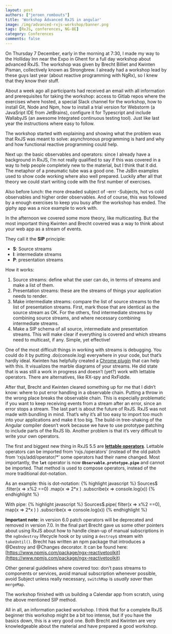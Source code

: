 ```yaml
---
layout: post
authors: ["jeroen_rombouts"]
title: 'Workshop Advanced RxJS in angular'
image: /img/advanced-rxjs-workshop/banner.png
tags: [RxJS, conferences, NG-BE]
category: Conferences
comments: false
---
```

On Thursday 7 December, early in the morning at 7:30, I made my way to the Holliday Inn near the Expo in Ghent for a full day workshop about advanced RxJS.
The workshop was given by Brecht Billiet and Kwinten Pisman, collectively known as Strongbrew.
I already had a workshop lead by these guys last year (about reactive programming with NgRx), so I knew that they know their stuff.

About a week ago all participants had received an email with all information and prerequisites for taking the workshop: access to Gitlab repos where the exercises where hosted, a special Slack channel for the workshop, how to install Git, Node and Npm, how to install a trial version for Webstorm (a JavaSript IDE from JetBrains), configure it for Typescript and include WallabyJS (an awesome Integrated continuous testing tool).
Just like last year the instructions where easy to follow.

The workshop started with explaining and showing what the problem was that RxJS was meant to solve: asynchronous programming is hard and why and how functional reactive programming could help.

Next up: the basic observables and operators: since I already have a background in RxJS, I’m not really qualified to say if this was covered in a way to help people completely new to the material, but I think that it did.
The metaphor of a pneumatic tube was a good one.
The JsBin examples used to show code working where also well prepared.
Luckily after all that theory we could start writing code with the first number of exercises.

Also before lunch: the more dreaded subject of -errr -Subjects, hot vs cold observables and higher order observables.
And of course, this was followed by a enough exercises to keep you busy after the workshop has ended.
The giphy app was a nice example to work with.

In the afternoon we covered some more theory, like multicasting.
But the most important thing Kwinten and Brecht covered was a way to think about your web app as a stream of events.

They call it the **SIP** principle:
* **S**: Source streams
* **I**: intermediate streams
* **P**: presentation streams

How it works:
1. Source streams: define what the user can do, in terms of streams and make a list of them.
2. Presentation streams: these are the streams of things your application needs to render.
3. Make intermediate streams: compare the list of source streams to the list of presentation streams. First, mark those that are identical as the source stream as OK. For the others, find intermediate streams by combining source streams, and where necessary combining intermediate streams.
4. Make a SIP schema of all source, intermediate and presentation streams. This will make clear if everything is covered and which streams need to multicast, if any.
Simple, yet effective!

One of the most difficult things in working with streams is debugging. You could do it by putting .do(console.log) everywhere in your code, but that’s hardly ideal.
Kwinten has helpfully created a [Chrome plugin](https://chrome.google.com/webstore/detail/rxjs-developer-tools/dedeglckjaldaochjmnochcfamanokie) that can help with this.
It visualizes the marble diagrams of your streams.
He did state that is was still a work in progress and doesn’t (yet?) work with lettable operators.
There are alternatives, like RX-spy and RxFiddle.

After that, Brecht and Kwinten cleared something up for me that I didn’t know: where to put error handling in a observable chain.
Putting a throw in the wrong place breaks the observable chain.
This is especially problematic if you want to keep receiving events from a stream after an error, since an error stops a stream.
The last part is about the future of RxJS.
RxJS was not made with bundling in mind.
That’s why it’s all too easy to import too much into your applications and make it too big.
The build-in tree-shaking of the Angular compiler doesn’t work because we have to use prototype patching to include parts of the RxJS lib.
Another problem is that it’s very difficult to write your own operators.

The first and biggest new thing in RxJS 5.5 are **[lettable operators](https://github.com/ReactiveX/rxjs/blob/master/doc/lettable-operators.md)**.
Lettable operators can be imported from ‘rxjs./operators’ (instead of the old patch from ‘rxjs/add/operator/*’ some operators had their name changed.
Most importantly, the **`let`** operator is now **`Observable.prototype.pipe`** and cannot be imported.
That method is used to compose operators, instead of the more traditional dot-notation.

As an example: this is dot-notation:
{% highlight javascript %}
Sources$
.filter(x => x%2 ==0)
.map(x => 2*x )
.subscribe(x => console.log(x))
{% endhighlight %}

With pipe:
{% highlight javascript %}
Sources$.pipe(
filter(x => x%2 ==0),
map(x => 2*x )
)
.subscribe(x => console.log(x))
{% endhighlight %}

**Important note**: in version 6.0 patch operators will be deprecated and removed in version 7.0.
In the final part Brecht gave us some other pointers about using RxJS about how to handle clean-up of manual subscriptions in the `ngOndestroy` lifecycle hook or by using a `destroy$` stream with `takeUntil()`.
Brecht has written an npm package that introduces a @Destroy and @Changes decorator.
It can be found here: [https://www.npmjs.com/package/ngx-reactivetoolkit](https://www.npmjs.com/package/ngx-reactivetoolkit)

Other general guidelines where covered too: don’t pass streams to components or services, avoid manual subscription whenever possible, avoid Subject unless really necessary, `switchMap` is *usually saver* than `mergeMap`.

The workshop finished with us building a Calendar app from scratch, using the above mentioned SIP method.

All in all, an information packed workshop.
I think that for a complete RxJS beginner this workshop might be a bit too intense, but if you have the basics down, this is a very good one.
Both Brecht and Kwinten are very knowledgeable about the material and have prepared a good workshop.